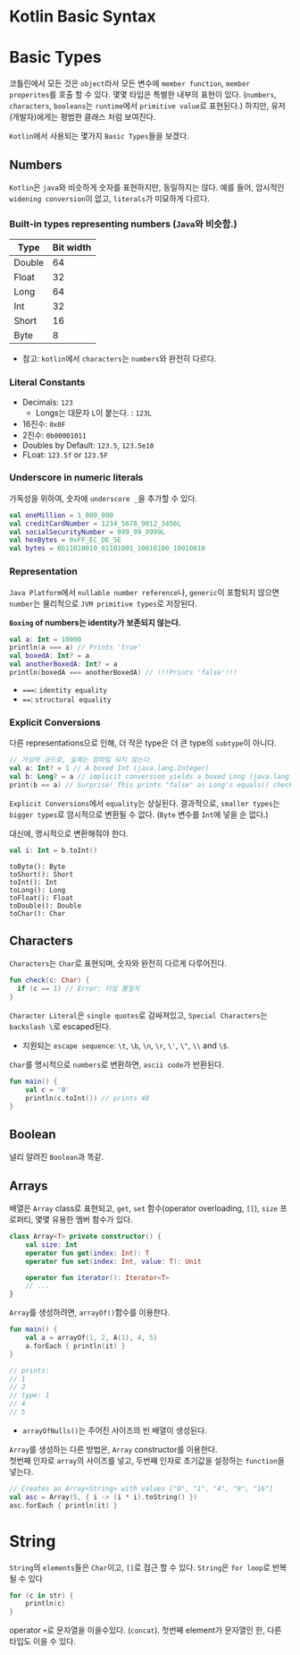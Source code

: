 # Kotlin Basic Syntax

# Basic Types

코틀린에서 모든 것은 `object`라서 모든 변수에 `member function`, `member properites`를 호출 할 수 있다.
몇몇 타입은 특별한 내부의 표현이 있다. (`numbers`, `characters`, `booleans`는 `runtime`에서 `primitive value`로 표현된다.) 하지만, 유저(개발자)에게는 평범한 클래스 처럼 보여진다.

`Kotlin`에서 사용되는 몇가지 `Basic Types`들을 보겠다.

## Numbers

`Kotlin`은 `java`와 비슷하게 숫자를 표현하지만, 동일하지는 않다. 예를 들어, 암시적인 `widening conversion`이 없고, `literals`가 미묘하게 다르다.

### Built-in types representing numbers (`Java`와 비슷함.)

| Type   | Bit width |
| ------ | --------- |
| Double | 64        |
| Float  | 32        |
| Long   | 64        |
| Int    | 32        |
| Short  | 16        |
| Byte   | 8         |

- 참고: `kotlin`에서 `characters`는 `numbers`와 완전히 다르다.

### Literal Constants

- Decimals: `123`
  - Longs는 대문자 `L`이 붙는다. : `123L`
- 16진수: `0x0F`
- 2진수: `0b00001011`
- Doubles by Default: `123.5`, `123.5e10`
- FLoat: `123.5f` or `123.5F`

### Underscore in numeric literals

가독성을 위하여, 숫자에 `underscore _`을 추가할 수 있다.

```kotlin
val oneMillion = 1_000_000
val creditCardNumber = 1234_5678_9012_3456L
val socialSecurityNumber = 999_99_9999L
val hexBytes = 0xFF_EC_DE_5E
val bytes = 0b11010010_01101001_10010100_10010010
```

### Representation

`Java Platform`에서 `nullable number reference`나, `generic`이 포함되지 않으면 `number`는 물리적으로 `JVM primitive types`로 저장된다.

**`Boxing` of numbers는 identity가 보존되지 않는다.**

```kotlin
val a: Int = 10000
println(a === a) // Prints 'true'
val boxedA: Int? = a
val anotherBoxedA: Int? = a
println(boxedA === anotherBoxedA) // !!!Prints 'false'!!!
```

- `===`: `identity equality`
- `==`: `structural equality`

### Explicit Conversions

다른 representations으로 인해, 더 작은 type은 더 큰 type의 `subtype`이 아니다.

```kotlin
// 가상의 코드로, 실제는 컴파일 되지 않는다.
val a: Int? = 1 // A boxed Int (java.lang.Integer)
val b: Long? = a // implicit conversion yields a boxed Long (java.lang.Long)
print(b == a) // Surprise! This prints "false" as Long's equals() checks whether the other is Long as well
```

`Explicit Conversions`에서 `equality`는 상실된다.
결과적으로, `smaller types`는 `bigger types`로 암시적으로 변환될 수 없다. (`Byte` 변수를 `Int`에 넣을 순 없다.)

대신에, 명시적으로 변환해줘야 한다.

```kotlin
val i: Int = b.toInt()
```

```
toByte(): Byte
toShort(): Short
toInt(): Int
toLong(): Long
toFloat(): Float
toDouble(): Double
toChar(): Char
```

## Characters

`Characters`는 `Char`로 표현되며, 숫자와 완전히 다르게 다루어진다.

```kotlin
fun check(c: Char) {
  if (c == 1) // Error: 타입 불일치
}
```

`Character Literal`은 `single quotes`로 감싸져있고, `Special Characters`는 `backslash \`로 escaped된다.

- 지원되는 `escape sequence`: `\t`, `\b`, `\n`, `\r`, `\'`, `\"`, `\\` and `\$`.

`Char`를 명시적으로 `numbers`로 변환하면, `ascii code`가 반환된다.

```kotlin
fun main() {
    val c = '0'
    println(c.toInt()) // prints 48
}
```

## Boolean

널리 알려진 `Boolean`과 똑같.

## Arrays

배열은 `Array` class로 표현되고, `get`, `set` 함수(operator overloading, `[]`), `size` 프로퍼티, 몇몇 유용한 멤버 함수가 있다.

```kotlin
class Array<T> private constructor() {
    val size: Int
    operator fun get(index: Int): T
    operator fun set(index: Int, value: T): Unit

    operator fun iterator(): Iterator<T>
    // ...
}
```

`Array`를 생성하려면, `arrayOf()`함수를 이용한다.

```kotlin
fun main() {
    val a = arrayOf(1, 2, A(1), 4, 5)
    a.forEach { println(it) }
}

// prints:
// 1
// 2
// type: 1
// 4
// 5
```

- `arrayOfNulls()`는 주어진 사이즈의 빈 배열이 생성된다.

`Array`를 생성하는 다른 방법은, `Array` constructor를 이용한다.  
첫번째 인자로 `array`의 사이즈를 넣고, 두번째 인자로 초기값을 설정하는 `function`을 넣는다.

```kotlin
// Creates an Array<String> with values ["0", "1", "4", "9", "16"]
val asc = Array(5, { i -> (i * i).toString() })
asc.forEach { println(it) }
```

# String

`String`의 `elements`들은 `Char`이고, `[]`로 접근 할 수 있다. `String`은 `for loop`로 반복될 수 있다

```kotlin
for (c in str) {
    println(c)
}
```

operator `+`로 문자열을 이을수있다. (`concat`).
첫번째 element가 문자열인 한, 다른 타입도 이을 수 있다.

